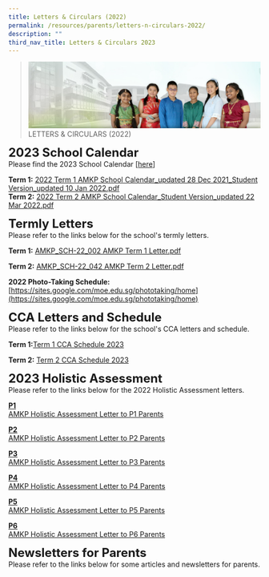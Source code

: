 ```yaml
---
title: Letters & Circulars (2022)
permalink: /resources/parents/letters-n-circulars-2022/
description: ""
third_nav_title: Letters & Circulars 2023
---
```

>![](/images/About%20Us/banner2-with%20bg.jpg)
>LETTERS & CIRCULARS (2022)

**<font size=5>2023 School Calendar</font>**<br>
Please find the 2023 School Calendar [[here](/files/Resources/Term1_CCA_Schedule_2023.pdf)]<br>

**Term 1:**
[2022 Term 1 AMKP School Calendar_updated 28 Dec 2021_Student Version_updated 10 Jan 2022.pdf](/files/Resources/2022%20Term%201%20AMKP%20School%20Calendar_updated%2028%20Dec%202021_Student%20Version_updated%2010%20Jan%202022.pdf)<br>
**Term 2:**
[2022 Term 2 AMKP School Calendar_Student Version_updated 22 Mar 2022.pdf](/files/Resources/2022%20AMKP%20T2%20School%20Calendar_Student%20Version_updated%2022%20Mar%202022.pdf)


**<font size=5>Termly Letters</font>** <br>
Please refer to the links below for the school's termly letters.

**Term 1:**
[AMKP_SCH-22_002 AMKP Term 1 Letter.pdf](/files/Resources/AMKP_SCH-22_002%20%20AMKP%20Term%201%20Letter.pdf)

**Term 2:**
[AMKP_SCH-22_042 AMKP Term 2 Letter.pdf](/files/Resources/AMKP_SCH-22_042%20%20AMKP%20Term%202%20Letter.pdf)

**2022 Photo-Taking Schedule:**[https://sites.google.com/moe.edu.sg/phototaking/home](https://sites.google.com/moe.edu.sg/phototaking/home)

**<font size=5>CCA Letters and Schedule</font>**<br>
Please refer to the links below for the school's CCA letters and schedule.

**Term 1:**[Term 1 CCA Schedule 2023](/files/Resources/Term1_CCA_Schedule_2023.pdf.pdf)

**Term 2:** [Term 2 CCA Schedule 2023](/files/Resources/Term2_CCA_Schedule_2023.pdf)
<br>

**<font size=5>2023 Holistic Assessment</font>** <br>
Please refer to the links below for the 2022 Holistic Assessment letters.

**<u>P1</u>** <br>
[AMKP Holistic Assessment Letter to P1 Parents](/files/Resources/Holistic_Assessment_Letters/P1_Holistic_Assessment_Letter_Parents.pdf)

**<u>P2</u>**<br>
[AMKP Holistic Assessment Letter to P2 Parents](/files/Resources/Holistic_Assessment_Letters/P2_Holistic_Assessment_Letter_Parents.pdf)

**<u>P3</u>**<br>
[AMKP Holistic Assessment Letter to P3 Parents](/files/Resources/Holistic_Assessment_Letters/P3_Holistic_Assessment_Letter_Parents.pdf)

**<u>P4</u>**<br>
[AMKP Holistic Assessment Letter to P4 Parents](/files/Resources/Holistic_Assessment_Letters/P4_Holistic_Assessment_Letter_Parents.pdf)

**<u>P5</u>**<br>
[AMKP Holistic Assessment Letter to P5 Parents](/files/Resources/Holistic_Assessment_Letters/P5_Holistic_Assessment_Letter_Parents.pdf)

**<u>P6</u>**<br>
[ AMKP Holistic Assessment Letter to P6 Parents](/files/Resources/Holistic_Assessment_Letters/P6_Holistic_Assessment_Letter_Parents.pdf)

**<font size=5>Newsletters for Parents</font>** <br>
Please refer to the links below for some articles and newsletters for parents.